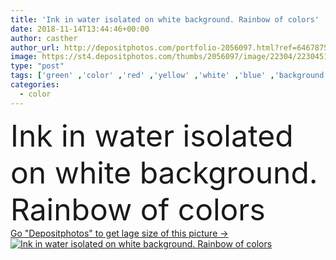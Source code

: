 ```yaml
---
title: 'Ink in water isolated on white background. Rainbow of colors'
date: 2018-11-14T13:44:46+00:00
author: casther
author_url: http://depositphotos.com/portfolio-2056097.html?ref=64678756
image: https://st4.depositphotos.com/thumbs/2056097/image/22304/223045154/api_thumb_450.jpg?forcejpeg=true
type: "post"
tags: ['green' ,'color' ,'red' ,'yellow' ,'white' ,'blue' ,'background' ,'colorful' ,'curve' ,'macro' ,'design' ,'isolated' ,'transparent' ,'shape' ,'decoration' ,'art' ,'drop' ,'liquid' ,'abstract' ,'texture' ,'water' ,'orange' ,'pattern' ,'cloud' ,'wave' ,'ink' ,'paint' ,'abstraction' ,'explosion' ,'fantasy' ,'concept' ,'motion' ,'purple' ,'smooth' ,'swirl' ,'flow' ,'soft' ,'Dynamic' ,'wallpaper' ,'artistic' ,'dirty' ,'chemical' ,'blend' ,'acrylic' ,'pigment' ,'aquatic' ,'burst' ,'neon' ]
categories: 
  - color
---
```

<div aling="center">
            <font size="60"> Ink in water isolated on white background. Rainbow of colors</font>   
</div>
<div>
    <a href='https://depositphotos.com/223045154/stock-photo-ink-water-isolated-white-background.html?ref=64678756' target=_blank > Go "Depositphotos" to get lage size of this picture ->
        <img href='https://depositphotos.com/223045154/stock-photo-ink-water-isolated-white-background.html?ref=64678756' src='https://st4.depositphotos.com/2056097/22304/i/950/depositphotos_223045154-stock-photo-ink-water-isolated-white-background.jpg?forcejpeg=true' alt='Ink in water isolated on white background. Rainbow of colors' >
    </a>
</div>
